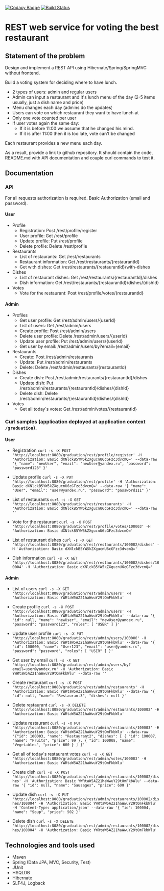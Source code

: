 [![Codacy Badge](https://api.codacy.com/project/badge/Grade/7d800090508e4ce88d7933118e4eacf9)](https://app.codacy.com/gh/GeorgijPiskarev/graduation?utm_source=github.com&utm_medium=referral&utm_content=GeorgijPiskarev/graduation&utm_campaign=Badge_Grade)
[![Build Status](https://travis-ci.org/GeorgijPiskarev/graduation.svg?branch=master)](https://travis-ci.org/GeorgijPiskarev/graduation)

REST web service for voting the best restaurant
==============================

Statement of the problem
------------------------------

Design and implement a REST API using Hibernate/Spring/SpringMVC without frontend.

Build a voting system for deciding where to have lunch.

* 2 types of users: admin and regular users
* Admin can input a restaurant and it's lunch menu of the day (2-5 items usually, just a dish name and price)
* Menu changes each day (admins do the updates)
* Users can vote on which restaurant they want to have lunch at
* Only one vote counted per user
* If user votes again the same day:
    * If it is before 11:00 we assume that he changed his mind.
    * If it is after 11:00 then it is too late, vote can't be changed

Each restaurant provides a new menu each day.

As a result, provide a link to github repository. It should contain the code, README.md with API documentation and
couple curl commands to test it.

Documentation
-----------------------------

### API

For all requests authorization is required. Basic Authorization (email and password).

#### User

* Profile
    * Registration: Post /rest/profile/register
    * User profile: Get /rest/profile
    * Update profile: Put /rest/profile
    * Delete profile: Delete /rest/profile
* Restaurants
    * List of restaurants: Get /rest/restaurants
    * Restaurant information: Get /rest/restaurants/{restaurantId}
    * Get with dishes: Get /rest/restaurants/{restaurantId}/with-dishes
* Dishes
    * List of restaurant dishes: Get /rest/restaurants/{restaurantId}/dishes
    * Dish information: Get /rest/restaurants/{restaurantId}/dishes/{dishId}
* Votes
    * Vote for the restaurant: Post /rest/profile/votes/{restaurantId}

#### Admin

* Profiles
    * Get user profile: Get /rest/admin/users/{userId}
    * List of users: Get /rest/admin/users
    * Create profile: Post /rest/admin/users
    * Delete user profile: Delete /rest/admin/users/{userId}
    * Update user profile: Put /rest/admin/users/{userId}
    * Get user by email: /rest/admin/users/by?email={email}
* Restaurants
    * Create: Post /rest/admin/restaurants
    * Update: Put /rest/admin/restaurants
    * Delete: Delete /rest/admin/restaurants/{restaurantId}
* Dishes
    * Create dish: Post /rest/admin/restaurants/{restaurantId}/dishes
    * Update dish: Put /rest/admin/restaurants/{restaurantId}/dishes/{dishId}
    * Delete dish: Delete /rest/admin/restaurants/{restaurantId}/dishes/{dishId}
* Votes
    * Get all today`s votes: Get /rest/admin/votes/{restaurantId}

### Curl samples (application deployed at application context `/graduation`).

#### User

* Registration `curl -s -X POST 'http://localhost:8080/graduation/rest/profile/register' -H 'Authorization: Basic dXNlckB5YW5kZXgucnU6cGFzc3dvcmQ=' --data-raw '{
"name": "newUser",
"email": "newUser@yandex.ru",
"password": "password123"
}'`


* Update
  profile `curl -s -X PUT 'http://localhost:8080/graduation/rest/profile' -H 'Authorization: Basic dXNlckB5YW5kZXgucnU6cGFzc3dvcmQ=' --data-raw '{
  "name": "User",
  "email": "user@yandex.ru",
  "password": "password111"
  }'`


* List of
  restaurants `curl -s -X GET 'http://localhost:8080/graduation/rest/restaurants' -H 'Authorization: Basic dXNlckB5YW5kZXgucnU6cGFzc3dvcmQ=' --data-raw ''`


* Vote for the
  restaurant `curl -s -X POST 'http://localhost:8080/graduation/rest/profile/votes/100003' -H 'Authorization: Basic dXNlckB5YW5kZXgucnU6cGFzc3dvcmQ='`


* List of restaurant
  dishes `curl -s -X GET 'http://localhost:8080/graduation/rest/restaurants/100002/dishes' -H 'Authorization: Basic dXNlckB5YW5kZXgucnU6cGFzc3dvcmQ='`


* Dish
  information `curl -s -X GET 'http://localhost:8080/graduation/rest/restaurants/100002/dishes/100004' -H 'Authorization: Basic dXNlckB5YW5kZXgucnU6cGFzc3dvcmQ='`

#### Admin

* List of users
  `curl -s -X GET 'http://localhost:8080/graduation/rest/admin/users' -H 'Authorization: Basic YWRtaW5AZ21haWwuY29tOmFkbWlu'`


* Create profile
  `curl -s -X POST 'http://localhost:8080/graduation/rest/admin/users' -H 'Authorization: Basic YWRtaW5AZ21haWwuY29tOmFkbWlu' --data-raw '{
  "id": null,
  "name": "newUser",
  "email": "newUser@yandex.ru",
  "password": "password123",
  "roles": [
  "USER"
  ]
  }'`
  

* Update user
  profile `curl -s -X PUT 'http://localhost:8080/graduation/rest/admin/users/100000' -H 'Authorization: Basic YWRtaW5AZ21haWwuY29tOmFkbWlu' --data-raw '{
  "id": 100000,
  "name": "User123",
  "email": "user@yandex.ru",
  "password": "password",
  "roles": [
  "USER"
  ]
  }'`


* Get user by
  email `curl -s -X GET 'http://localhost:8080/graduation/rest/admin/users/by?email=user@yandex.ru' -H 'Authorization: Basic YWRtaW5AZ21haWwuY29tOmFkbWlu' --data-raw ''`


* Create
  restaurant `curl -s -X POST 'http://localhost:8080/graduation/rest/admin/restaurants' -H 'Authorization: Basic YWRtaW5AZ21haWwuY29tOmFkbWlu' --data-raw '{
  "id": null,
  "name": "Restaurant3",
  "dishes": null }'`


* Delete
  restaurant `curl -s -X DELETE 'http://localhost:8080/graduation/rest/admin/restaurants/100002' -H 'Authorization: Basic YWRtaW5AZ21haWwuY29tOmFkbWlu'`


* Update
  restaurant `curl -s -X PUT 'http://localhost:8080/graduation/rest/admin/restaurants/100003' -H 'Authorization: Basic YWRtaW5AZ21haWwuY29tOmFkbWlu' --data-raw '{"id": 100003,
  "name": "Restaurant2",
  "dishes": [
  {
  "id": 100007,
  "name": "Fruits",
  "price": 99 }, {
  "id": 100008,
  "name": "Vegetables",
  "price": 600 }
  ]
  }'`


* Get all of today's restaurant
  votes `curl -s -X GET 'http://localhost:8080/graduation/rest/admin/votes/100003' -H 'Authorization: Basic YWRtaW5AZ21haWwuY29tOmFkbWlu'`


* Create
  dish `curl -s -X POST 'http://localhost:8080/graduation/rest/admin/restaurants/100002/dishes' -H 'Authorization: Basic YWRtaW5AZ21haWwuY29tOmFkbWlu' --data-raw '{
  "id": null,
  "name": "Sausages",
  "price": 600 }'`


* Update
  dish `curl -s -X PUT 'http://localhost:8080/graduation/rest/admin/restaurants/100002/dishes/100004' -H 'Authorization: Basic YWRtaW5AZ21haWwuY29tOmFkbWlu' -H 'Content-Type: application/json' --data-raw '{
  "id": 100004,
  "name": "Soup",
  "price": 502 }'`


* Delete
  dish `curl -s -X DELETE 'http://localhost:8080/graduation/rest/admin/restaurants/100002/dishes/100004' -H 'Authorization: Basic YWRtaW5AZ21haWwuY29tOmFkbWlu'`

Technologies and tools used
---------------------------

* Maven
* Spring (Data JPA, MVC, Security, Test)
* JUnit
* HSQLDB
* Hibernate
* SLF4J, Logback